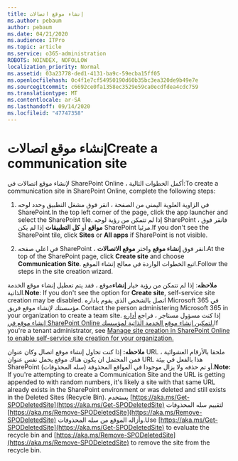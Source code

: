 ```yaml
---
title: إنشاء موقع اتصالات
ms.author: pebaum
author: pebaum
ms.date: 04/21/2020
ms.audience: ITPro
ms.topic: article
ms.service: o365-administration
ROBOTS: NOINDEX, NOFOLLOW
localization_priority: Normal
ms.assetid: 03a23778-ded1-4131-ba9c-59ecba15ff05
ms.openlocfilehash: 0c4f1e7cf54950190d60b35bc3ea320de9b49e7e
ms.sourcegitcommit: c6692ce0fa1358ec3529e59ca0ecdfdea4cdc759
ms.translationtype: MT
ms.contentlocale: ar-SA
ms.lasthandoff: 09/14/2020
ms.locfileid: "47747358"
---
```

# <a name="create-a-communication-site"></a><span data-ttu-id="1cf6b-102">إنشاء موقع اتصالات</span><span class="sxs-lookup"><span data-stu-id="1cf6b-102">Create a communication site</span></span>

<span data-ttu-id="1cf6b-103">لإنشاء موقع اتصالات في SharePoint Online ، أكمل الخطوات التالية:</span><span class="sxs-lookup"><span data-stu-id="1cf6b-103">To create a communication site in SharePoint Online, complete the following steps:</span></span> 
  
1. <span data-ttu-id="1cf6b-104">في الزاوية العلوية اليمني من الصفحة ، انقر فوق مشغل التطبيق وحدد لوحه SharePoint.</span><span class="sxs-lookup"><span data-stu-id="1cf6b-104">In the top left corner of the page, click the app launcher and select the SharePoint tile.</span></span> <span data-ttu-id="1cf6b-105">إذا لم تتمكن من رؤية لوحه SharePoint ، فانقر فوق **مواقع** أو **كل التطبيقات** إذا لم يكن SharePoint مرئيا.</span><span class="sxs-lookup"><span data-stu-id="1cf6b-105">If you don't see the SharePoint tile, click **Sites** or **All apps** if SharePoint is not visible.</span></span> 
    
2. <span data-ttu-id="1cf6b-106">في اعلي صفحه SharePoint ، انقر فوق **إنشاء موقع** واختر **موقع الاتصالات**.</span><span class="sxs-lookup"><span data-stu-id="1cf6b-106">At the top of the SharePoint page, click **Create site** and choose **Communication Site**.</span></span> <span data-ttu-id="1cf6b-107">اتبع الخطوات الواردة في معالج إنشاء الموقع.</span><span class="sxs-lookup"><span data-stu-id="1cf6b-107">Follow the steps in the site creation wizard.</span></span> 
    
 <span data-ttu-id="1cf6b-108">**ملاحظه**: إذا لم تتمكن من رؤية خيار **إنشاء**موقع ، فقد يتم تعطيل إنشاء موقع الخدمة الذاتية.</span><span class="sxs-lookup"><span data-stu-id="1cf6b-108">**Note**: If you don't see the option for **Create site**, self-service site creation may be disabled.</span></span> <span data-ttu-id="1cf6b-109">اتصل بالشخص الذي يقوم باداره Microsoft 365 في مؤسستك لإنشاء موقع فريق.</span><span class="sxs-lookup"><span data-stu-id="1cf6b-109">Contact the person administering Microsoft 365 in your organization to create a team site.</span></span> <span data-ttu-id="1cf6b-110">إذا كنت مسؤول مستاجر ، فراجع [أداره إنشاء موقع في SharePoint Online لتمكين إنشاء موقع الخدمة الذاتية لمؤسسك.](https://go.microsoft.com/fwlink/?linkid=2018780)</span><span class="sxs-lookup"><span data-stu-id="1cf6b-110">If you're a tenant administrator, see [Manage site creation in SharePoint Online to enable self-service site creation for your organization.](https://go.microsoft.com/fwlink/?linkid=2018780)</span></span>
  
 <span data-ttu-id="1cf6b-111">**ملاحظه:** إذا كنت تحاول إنشاء موقع اتصال وكان عنوان URL ملحقا بالأرقام العشوائية ، فمن المحتمل ان يكون هناك موقع يحمل نفس عنوان URL هذا بالفعل في بيئة SharePoint أو تم حذفه ولا يزال موجودا في المواقع المحذوفة (سله المحذوفات).</span><span class="sxs-lookup"><span data-stu-id="1cf6b-111">**Note:** If you're attempting to create a Communication Site and the URL is getting appended to with random numbers, it's likely a site with that same URL already exists in the SharePoint environment or was deleted and still exists in the Deleted Sites (Recycle Bin).</span></span> <span data-ttu-id="1cf6b-112">يستخدم [https://aka.ms/Get-SPODeletedSite](https://aka.ms/Get-SPODeletedSite) لتقييم سله المحذوفات [https://aka.ms/Remove-SPODeletedSite](https://aka.ms/Remove-SPODeletedSite) وأزاله الموقع من سله المحذوفات.</span><span class="sxs-lookup"><span data-stu-id="1cf6b-112">Use [https://aka.ms/Get-SPODeletedSite](https://aka.ms/Get-SPODeletedSite) to evaluate the recycle bin and [https://aka.ms/Remove-SPODeletedSite](https://aka.ms/Remove-SPODeletedSite) to remove the site from the recycle bin.</span></span> 
  

